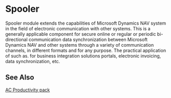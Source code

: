 ﻿---
Title: "Spooler"
Author: AutoCont
Date: 07/31/2018
Product: dynamics-nav-2018
Contentlocale: en
---

# <a name = "ac-pp-spooler.md" > </a> Spooler

Spooler module extends the capabilities of Microsoft Dynamics NAV system in the field of electronic communication with other systems. This is a generally applicable component for secure online or regular or periodic bi-directional communication data synchronization between Microsoft Dynamics NAV and other systems through a variety of communication channels, in different formats and for any purpose. The practical application of such as. for business integration solutions portals, electronic invoicing, data synchronization, etc.

## <a name = "see-also" > </a>See Also  
[AC Productivity pack](ac-pp-productivity-pack.md)  
